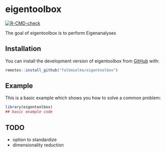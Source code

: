 
# eigentoolbox

<!-- badges: start -->
  [![R-CMD-check](https://github.com/falkmielke/eigentoolbox/actions/workflows/R-CMD-check.yaml/badge.svg)](https://github.com/falkmielke/eigentoolbox/actions/workflows/R-CMD-check.yaml)
<!-- badges: end -->

The goal of eigentoolbox is to perform Eigenanalyses

## Installation

You can install the development version of eigentoolbox from [GitHub](https://github.com/) with:

``` r
remotes::install_github("falkmielke/eigentoolbox")
```

## Example

This is a basic example which shows you how to solve a common problem:

``` r
library(eigentoolbox)
## basic example code
```


## TODO

- option to standardize
- dimensionality reduction

